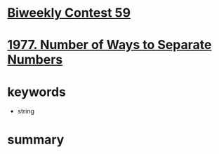 # [Biweekly Contest 59](https://leetcode.com/contest/biweekly-contest-59)


# [1977. Number of Ways to Separate Numbers](https://leetcode.com/problems/number-of-ways-to-separate-numbers/)


# keywords 
- string



# summary